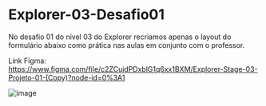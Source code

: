 # Explorer-03-Desafio01
No desafio 01 do nível 03 do Explorer recriamos apenas o layout do formulário abaixo como prática nas aulas em conjunto com o professor. <br>

Link Figma: https://www.figma.com/file/c2ZCujdPDxblG1q6xx1BXM/Explorer-Stage-03-Projeto-01-(Copy)?node-id=0%3A1

![image](https://user-images.githubusercontent.com/107070684/178319531-80faf37d-a0f2-4e51-93f9-9a60f96ee509.png)
